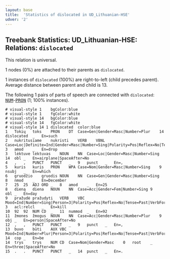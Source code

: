 ```yaml
---
layout: base
title:  'Statistics of dislocated in UD_Lithuanian-HSE'
udver: '2'
---
```


## Treebank Statistics: UD_Lithuanian-HSE: Relations: `dislocated`

This relation is universal.

1 nodes (0%) are attached to their parents as `dislocated`.

1 instances of `dislocated` (100%) are right-to-left (child precedes parent).
Average distance between parent and child is 13.

The following 1 pairs of parts of speech are connected with `dislocated`: <tt><a href="lt_hse-pos-NUM.html">NUM</a></tt>-<tt><a href="lt_hse-pos-PRON.html">PRON</a></tt> (1; 100% instances).


~~~ conllu
# visual-style 1	bgColor:blue
# visual-style 1	fgColor:white
# visual-style 14	bgColor:blue
# visual-style 14	fgColor:white
# visual-style 14 1 dislocated	color:blue
1	Tokių	toks	PRON	DT	Case=Gen|Gender=Masc|Number=Plur	14	dislocated	_	En=such
2	nukritusiame	nukristi	VERB	VBNL	Case=Loc|Definite=Ind|Gender=Masc|Number=Sing|Polarity=Pos|Reflex=No|Tense=PastSimp|VerbForm=Part|Voice=Act	3	amod	_	En=drop
3	lėktuve	lėktuvas	NOUN	NN	Case=Loc|Gender=Masc|Number=Sing	14	obl	_	En=airplane|SpaceAfter=No
4	,	,	PUNCT	PUNCT	_	9	punct	_	En=,
5	kuris	kuris	PRON	WPA	Case=Nom|Gender=Masc|Number=Sing	9	nsubj	_	En=which
6	gruodžio	gruodis	NOUN	NN	Case=Gen|Gender=Masc|Number=Sing	8	nmod	_	En=December
7	25	25	ADJ	ORD	_	8	amod	_	En=25
8	dieną	diena	NOUN	NN	Case=Acc|Gender=Fem|Number=Sing	9	obl	_	En=day
9	pražudė	pražudyti	VERB	VBC	Mood=Ind|Number=Sing|Person=3|Polarity=Pos|Reflex=No|Tense=Past|VerbForm=Fin|Voice=Act	3	acl:relcl	_	En=kill
10	92	92	NUM	CD	_	11	nummod	_	En=92
11	žmones	žmogus	NOUN	NN	Case=Acc|Gender=Masc|Number=Plur	9	obj	_	En=person|SpaceAfter=No
12	,	,	PUNCT	PUNCT	_	9	punct	_	En=,
13	buvo	būti	AUX	VBC	Mood=Ind|Number=Plur|Person=3|Polarity=Pos|Reflex=No|Tense=Past|VerbForm=Fin|Voice=Act	14	cop	_	En=be
14	trys	trys	NUM	CD	Case=Nom|Gender=Masc	0	root	_	En=three|SpaceAfter=No
15	.	.	PUNCT	PUNCT	_	14	punct	_	En=.

~~~


